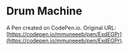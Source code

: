 # Drum Machine

A Pen created on CodePen.io. Original URL: [https://codepen.io/mmuneeeb/pen/ExdEGPr](https://codepen.io/mmuneeeb/pen/ExdEGPr).

